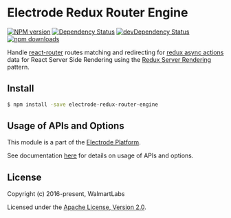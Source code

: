# Electrode Redux Router Engine

[![NPM version][npm-image]][npm-url] [![Dependency Status][daviddm-image]][daviddm-url] [![devDependency Status][daviddm-dev-image]][daviddm-dev-url] [![npm downloads][npm-downloads-image]][npm-downloads-url]

Handle [react-router] routes matching and redirecting for [redux async actions] data for React Server Side Rendering using the [Redux Server Rendering] pattern.

## Install

```bash
$ npm install -save electrode-redux-router-engine
```

## Usage of APIs and Options

This module is a part of the [Electrode Platform].

See documentation [here](https://docs.electrode.io/other/stand-alone-modules/redux-router-engine) for details on usage of APIs and options.

## License

Copyright (c) 2016-present, WalmartLabs

Licensed under the [Apache License, Version 2.0].

[apache license, version 2.0]: https://www.apache.org/licenses/LICENSE-2.0
[electrode platform]: http://www.electrode.io/
[redux async actions]: http://redux.js.org/docs/advanced/AsyncActions.html
[redux server rendering]: http://redux.js.org/docs/recipes/ServerRendering.html
[react-router]: https://github.com/reactjs/react-router
[npm-image]: https://badge.fury.io/js/electrode-redux-router-engine.svg
[npm-url]: https://npmjs.org/package/electrode-redux-router-engine
[daviddm-image]: https://david-dm.org/electrode-io/electrode/status.svg?path=packages/electrode-redux-router-engine
[daviddm-url]: https://david-dm.org/electrode-io/electrode?path=packages/electrode-redux-router-engine
[daviddm-dev-image]: https://david-dm.org/electrode-io/electrode/dev-status.svg?path=packages/electrode-redux-router-engine
[daviddm-dev-url]: https://david-dm.org/electrode-io/electrode?path=packages/electrode-redux-router-engine?type-dev
[npm-downloads-image]: https://img.shields.io/npm/dm/electrode-redux-router-engine.svg
[npm-downloads-url]: https://www.npmjs.com/package/electrode-redux-router-engine

